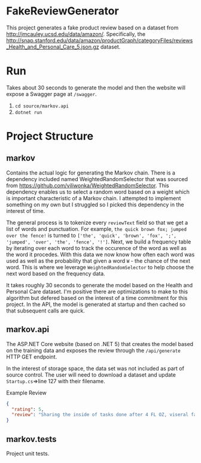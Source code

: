 # FakeReviewGenerator
This project generates a fake product review based on a dataset from http://jmcauley.ucsd.edu/data/amazon/. Specifically, the http://snap.stanford.edu/data/amazon/productGraph/categoryFiles/reviews_Health_and_Personal_Care_5.json.gz dataset.

# Run
Takes about 30 seconds to generate the model and then the website will expose a Swagger page at `/swagger`.

1. `cd source/markov.api`
1. `dotnet run`

# Project Structure
## markov
Contains the actual logic for generating the Markov chain. There is a dependency included named WeightedRandomSelector that was sourced from https://github.com/viliwonka/WeightedRandomSelector. This dependency enables us to select a random word based on a weight which is important characteristic of a Markov chain. I attempted to implement something on my own but I struggled so I picked this dependency in the interest of time.

The general process is to tokenize every `reviewText` field so that we get a list of words and punctuation. For example, `the quick brown fox; jumped over the fence!` is turned to `['the', 'quick', 'brown', 'fox', ';', 'jumped', 'over', 'the', 'fence', '!']`. Next, we build a frequency table by iterating over each word to track the occurence of the word as well as the word it procedes. With this data we now know how often each word was used as well as the probability that given a word `W` - the chance of the next word. This is where we leverage `WeightedRandomSelector` to help choose the next word based on the frequency data. 

It takes roughly 30 seconds to generate the model based on the Health and Personal Care dataset. I'm positive there are optimizations to make to this algorithm but defered based on the interest of a time commitment for this project. In the API, the model is generated at startup and then cached so that subsequent calls are quick.

## markov.api
The ASP.NET Core website (based on .NET 5) that creates the model based on the training data and exposes the review through the `/api/generate` HTTP GET endpoint.

In the interest of storage space, the data set was not included as part of source control. The user will need to download a dataset and update `Startup.cs`=>line 127 with their filename.

Example Review
```json
{
  "rating": 5,
  "review": "Sharing the inside of tasks done after 4 FL OZ, viseral fat. It's just this model on my u can work they are glass of KMF solves my amazement that I'd accidentally take it in for such as for a favor and kidney function. At the way so I tried, especially."
}
```

## markov.tests
Project unit tests.
